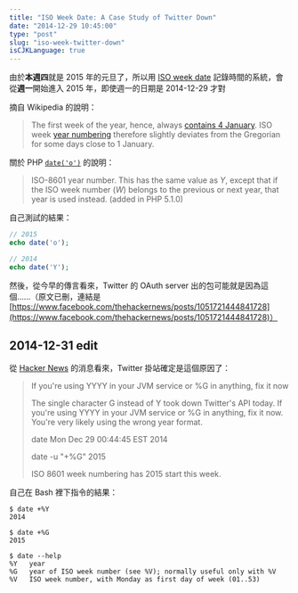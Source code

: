 ```yaml
---
title: "ISO Week Date: A Case Study of Twitter Down"
date: "2014-12-29 10:45:00"
type: "post"
slug: "iso-week-twitter-down"
isCJKLanguage: true
---
```


由於**本週四**就是 2015 年的元旦了，所以用 [ISO week date](https://en.wikipedia.org/wiki/ISO_week_date) 記錄時間的系統，會從**週一**開始進入 2015 年，即使週一的日期是 2014-12-29 才對

摘自 Wikipedia 的說明：

> The first week of the year, hence, always [contains 4 January](https://en.wikipedia.org/wiki/ISO_week_date#First_week). ISO week [year numbering](https://en.wikipedia.org/wiki/Year_numbering) therefore slightly deviates from the Gregorian for some days close to 1 January.

關於 PHP [`date('o')`](http://php.net/manual/en/function.date.php) 的說明：

> ISO-8601 year number. This has the same value as *Y*, except that if the ISO week number (*W*) belongs to the previous or next year, that year is used instead. (added in PHP 5.1.0)

自己測試的結果：

```php
// 2015
echo date('o');

// 2014
echo date('Y');
```

然後，從今早的傳言看來，Twitter 的 OAuth server 出的包可能就是因為這個……（原文已刪，連結是 [https://www.facebook.com/thehackernews/posts/1051721444841728](https://www.facebook.com/thehackernews/posts/1051721444841728)）

## 2014-12-31 edit

從 [Hacker News](https://news.ycombinator.com/item?id=8810157) 的消息看來，Twitter 掛站確定是這個原因了：

> If you're using YYYY in your JVM service or %G in anything, fix it now
>
> The single character G instead of Y took down Twitter's API today.
> If you're using YYYY in your JVM service or %G in anything, fix it now. You're very likely using the wrong year format.
>
> date
> Mon Dec 29 00:44:45 EST 2014
>
> date -u "+%G"
> 2015
>
> ISO 8601 week numbering has 2015 start this week.

自己在 Bash 裡下指令的結果：

```shell
$ date +%Y
2014

$ date +%G
2015

$ date --help
%Y   year
%G   year of ISO week number (see %V); normally useful only with %V
%V   ISO week number, with Monday as first day of week (01..53)
```
